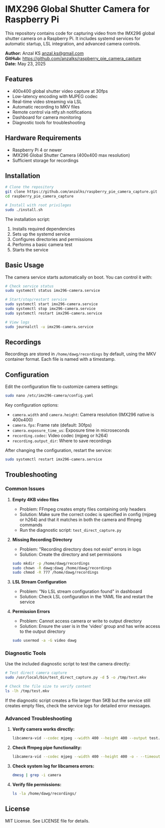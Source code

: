 # IMX296 Global Shutter Camera for Raspberry Pi

This repository contains code for capturing video from the IMX296 global shutter camera on a Raspberry Pi. It includes systemd services for automatic startup, LSL integration, and advanced camera controls.

**Author:** Anzal KS <anzal.ks@gmail.com>  
**GitHub:** https://github.com/anzalks/raspberry_pie_camera_capture  
**Date:** May 23, 2025

## Features

- 400x400 global shutter video capture at 30fps
- Low-latency encoding with MJPEG codec
- Real-time video streaming via LSL
- Automatic recording to MKV files
- Remote control via ntfy.sh notifications
- Dashboard for camera monitoring
- Diagnostic tools for troubleshooting

## Hardware Requirements

- Raspberry Pi 4 or newer
- IMX296 Global Shutter Camera (400x400 max resolution)
- Sufficient storage for recordings

## Installation

```bash
# Clone the repository
git clone https://github.com/anzalks/raspberry_pie_camera_capture.git
cd raspberry_pie_camera_capture

# Install with root privileges
sudo ./install.sh
```

The installation script:
1. Installs required dependencies
2. Sets up the systemd service
3. Configures directories and permissions
4. Performs a basic camera test
5. Starts the service

## Basic Usage

The camera service starts automatically on boot. You can control it with:

```bash
# Check service status
sudo systemctl status imx296-camera.service

# Start/stop/restart service
sudo systemctl start imx296-camera.service
sudo systemctl stop imx296-camera.service
sudo systemctl restart imx296-camera.service

# View logs
sudo journalctl -u imx296-camera.service
```

## Recordings

Recordings are stored in `/home/dawg/recordings` by default, using the MKV container format. Each file is named with a timestamp.

## Configuration

Edit the configuration file to customize camera settings:

```bash
sudo nano /etc/imx296-camera/config.yaml
```

Key configuration options:
- `camera.width` and `camera.height`: Camera resolution (IMX296 native is 400x400)
- `camera.fps`: Frame rate (default: 30fps)
- `camera.exposure_time_us`: Exposure time in microseconds
- `recording.codec`: Video codec (mjpeg or h264)
- `recording.output_dir`: Where to save recordings

After changing the configuration, restart the service:

```bash
sudo systemctl restart imx296-camera.service
```

## Troubleshooting

### Common Issues

1. **Empty 4KB video files**
   - Problem: FFmpeg creates empty files containing only headers
   - Solution: Make sure the correct codec is specified in config (mjpeg or h264) and that it matches in both the camera and ffmpeg commands
   - Run the diagnostic script: `test_direct_capture.py`

2. **Missing Recording Directory**
   - Problem: "Recording directory does not exist" errors in logs
   - Solution: Create the directory and set permissions
   ```bash
   sudo mkdir -p /home/dawg/recordings
   sudo chown -R dawg:dawg /home/dawg/recordings
   sudo chmod -R 777 /home/dawg/recordings
   ```

3. **LSL Stream Configuration**
   - Problem: "No LSL stream configuration found" in dashboard
   - Solution: Check LSL configuration in the YAML file and restart the service

4. **Permission Errors**
   - Problem: Cannot access camera or write to output directory
   - Solution: Ensure the user is in the 'video' group and has write access to the output directory
   ```bash
   sudo usermod -a -G video dawg
   ```

### Diagnostic Tools

Use the included diagnostic script to test the camera directly:

```bash
# Test direct camera capture
sudo /usr/local/bin/test_direct_capture.py -d 5 -o /tmp/test.mkv

# Check the file size to verify content
ls -lh /tmp/test.mkv
```

If the diagnostic script creates a file larger than 5KB but the service still creates empty files, check the service logs for detailed error messages.

### Advanced Troubleshooting

1. **Verify camera works directly:**
   ```bash
   libcamera-vid --codec mjpeg --width 400 --height 400 --output test.mkv --timeout 2000
   ```

2. **Check ffmpeg pipe functionality:**
   ```bash
   libcamera-vid --codec mjpeg --width 400 --height 400 -o - --timeout 3000 | ffmpeg -f mjpeg -i - -c:v copy test.mkv
   ```

3. **Check system log for libcamera errors:**
   ```bash
   dmesg | grep -i camera
   ```

4. **Verify file permissions:**
   ```bash
   ls -la /home/dawg/recordings/
   ```

## License

MIT License. See LICENSE file for details. 